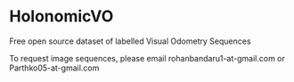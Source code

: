 # HolonomicVO
Free open source dataset of labelled Visual Odometry Sequences

To request image sequences, please email rohanbandaru1-at-gmail.com or Parthko05-at-gmail.com
